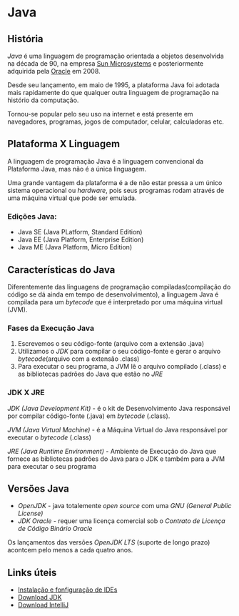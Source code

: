 # Java

## História
 *Java* é uma linguagem de programação orientada a objetos desenvolvida na década de 90, na empresa [Sun Microsystems](https://pt.wikipedia.org/wiki/Sun_Microsystems) e posteriormente adquirida pela [Oracle](https://www.oracle.com/br/java/) em 2008.

 Desde seu lançamento, em maio de 1995, a plataforma Java foi adotada mais rapidamente do que qualquer outra linguagem de programação na histório da computação.

 Tornou-se popular pelo seu uso na internet e está presente em navegadores, programas, jogos de computador, celular, calculadoras etc.

## Plataforma X Linguagem
 A linguagem de programação Java é a linguagem convencional da Plataforma Java, mas não é a única linguagem.

 Uma grande vantagem da plataforma é a de não estar pressa a um único sistema operacional ou _hardware_, pois seus programas rodam através de uma máquina virtual que pode ser emulada.
 ### Edições Java:
 * Java SE (Java PLatform, Standard Edition)
 * Java EE (Java Platform, Enterprise Edition)
 * Java ME (Java Platform, Micro Edition)

## Características do Java
  Diferentemente das linguagens de programação compiladas(compilação do código se dá ainda em tempo de desenvolvimento), a linguagem Java é compilada para um _bytecode_ que é interpretado por uma máquina virtual (JVM).

  ### Fases da Execução Java
  1. Escrevemos o seu código-fonte (arquivo com a extensão .java)
  2. Utilizamos o *JDK* para compilar o seu código-fonte e gerar o arquivo _bytecode_(arquivo com a extensão .class)
  3. Para executar o seu programa, a JVM lê o arquivo compilado (.class) e as bibliotecas padrões do Java que estão no *JRE*

  ### JDK X JRE
  *JDK (Java Development Kit)* - é o kit de Desenvolvimento Java responsável por compilar código-fonte (.java) em _bytecode_ (.class).

  *JVM (Java Virtual Machine)* - é a Máquina Virtual do Java responsável por executar o _bytecode_ (.class)

  *JRE (Java Runtime Environment)* - Ambiente de Execução do Java que fornece as bibliotecas padrões do Java para o JDK e também para a JVM para executar o seu programa

## Versões Java
 * *OpenJDK* - java totalemente *open source* com uma *GNU (General Public License)*
 * *JDK Oracle* - requer uma licença comercial sob o *Contrato de Licença de Código Binário Oracle*

 Os lançamentos das versões *OpenJDK LTS* (suporte de longo prazo) acontcem pelo menos a cada quatro anos.

## Links úteis
 * [Instalação e fonfiguração de IDEs](https://github.com/cami-la/curso-dio-dominando-ides-java)
 * [Download JDK](https://www.azul.com/downloads/?package=jdk)
 * [Download IntelliJ](https://www.jetbrains.com/pt-br/idea/download/#section=windows)



